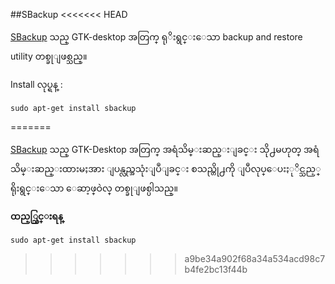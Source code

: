 ##SBackup
<<<<<<< HEAD
 
[SBackup](http://sourceforge.net/projects/sbackup/develop) သည္ GTK-desktop အတြက္ ရုိးရွင္းေသာ backup and restore utility တစ္ခုျဖစ္သည္။

Install လုပ္ရန္ :

	sudo apt-get install sbackup

=======

[SBackup](http://sourceforge.net/projects/sbackup/) သည္ GTK-Desktop အတြက္ အရံသိမ္းဆည္းျခင္း သို႕မဟုတ္ အရံသိမ္းဆည္းထားမႈအား ျပန္လည္အသုံးျပဳျခင္း စသည္တို႕ကို ျပဳလုပ္ေပးႏုိင္သည့္ ရိုးရွင္းေသာ ေဆာ့ဖ္ဝဲလ္ တစ္ခုျဖစ္ပါသည္။

**ထည့္သြင္းရန္**

	sudo apt-get install sbackup
>>>>>>> a9be34a902f68a34a534acd98c7b4fe2bc13f44b
